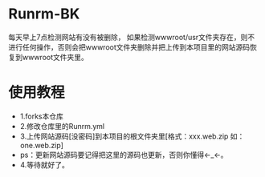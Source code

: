 # Runrm-BK
每天早上7点检测网站有没有被删除，
如果检测wwwroot/usr文件夹存在，则不进行任何操作，否则会把wwwroot文件夹删除并把上传到本项目里的网站源码恢复到wwwroot文件夹里。
# 使用教程
- 1.forks本仓库
- 2.修改仓库里的Runrm.yml
- 3.上传网站源码[没密码]到本项目的根文件夹里[格式：xxx.web.zip 如：one.web.zip]
- ps：更新网站源码要记得把这里的源码也更新，否则你懂得←_←。
- 4.等待就好了。 

